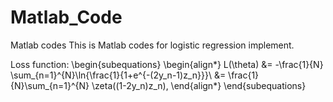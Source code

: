 # Matlab_Code
Matlab codes
This is Matlab codes for logistic regression implement.

Loss function:
\begin{subequations}
\begin{align*} 
L(\theta) &= -\frac{1}{N} \sum_{n=1}^{N}\ln{\frac{1}{1+e^{-(2y_n-1)z_n}}}\\
&= \frac{1}{N}\sum_{n=1}^{N} \zeta((1-2y_n)z_n),
\end{align*}
\end{subequations}
